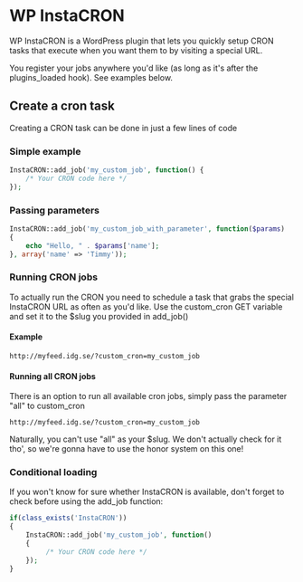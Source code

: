 # WP InstaCRON

WP InstaCRON is a WordPress plugin that lets you quickly setup CRON tasks that execute when you want them to by visiting a special URL.

You register your jobs anywhere you'd like (as long as it's after the plugins_loaded hook). See examples below.

## Create a cron task

Creating a CRON task can be done in just a few lines of code

### Simple example

```php
InstaCRON::add_job('my_custom_job', function() {
    /* Your CRON code here */
});
```

### Passing parameters

```php
InstaCRON::add_job('my_custom_job_with_parameter', function($params)
{
    echo "Hello, " . $params['name'];
}, array('name' => 'Timmy'));
```


### Running CRON jobs

To actually run the CRON you need to schedule a task that grabs the special InstaCRON URL as often as you'd like.
Use the custom_cron GET variable and set it to the $slug you provided in add_job()

#### Example

```
http://myfeed.idg.se/?custom_cron=my_custom_job
```

#### Running all CRON jobs

There is an option to run all available cron jobs, simply pass the parameter "all" to custom_cron

```
http://myfeed.idg.se/?custom_cron=my_custom_job
```

Naturally, you can't use "all" as your $slug. We don't actually check for it tho', so we're gonna have to use the honor system on this one!

### Conditional loading

If you won't know for sure whether InstaCRON is available, don't forget to check before using the add_job function:

```php
if(class_exists('InstaCRON'))
{
    InstaCRON::add_job('my_custom_job', function()
    {
         /* Your CRON code here */
    });
}
```